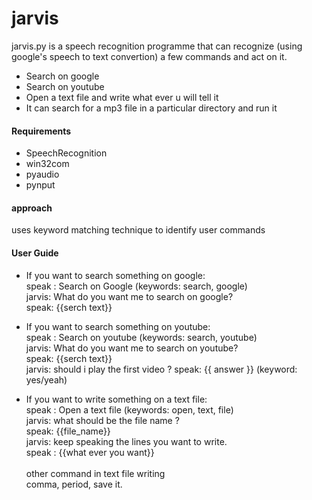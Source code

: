 # jarvis

jarvis.py is a speech recognition programme that can recognize (using google's speech to text convertion) a few commands and act on it.
* Search on google
* Search on youtube
* Open a text file and write what ever u will tell it
* It can search for a mp3 file in a particular directory and run it

#### Requirements
* SpeechRecognition
* win32com
* pyaudio
* pynput

#### approach
uses keyword matching technique to identify user commands

#### User Guide
* If you want to search something on google:<br/>
  speak : Search on Google (keywords: search, google)<br/>
  jarvis: What do you want me to search on google?<br/>
  speak: {{serch text}}<br/>
  
* If you want to search something on youtube:<br/>
  speak : Search on youtube (keywords: search, youtube)<br/>
  jarvis: What do you want me to search on youtube?<br/>
  speak: {{serch text}}<br/>
  jarvis: should i play the first video ?
  speak: {{ answer }} (keyword: yes/yeah)
  
* If you want to write something on a text file:<br/>
  speak : Open a text file (keywords: open, text, file)<br/>
  jarvis: what should be the file name ?<br/>
  speak: {{file_name}}<br/>
  jarvis: keep speaking the lines you want to write.<br/>
  speak : {{what ever you want}}<br/>
  <br/>
  other command in text file writing<br/>
  comma, period, save it.
  
